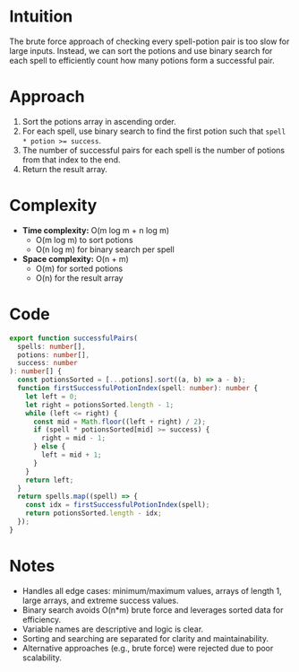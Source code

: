 # Intuition

The brute force approach of checking every spell-potion pair is too slow for large inputs. Instead, we can sort the potions and use binary search for each spell to efficiently count how many potions form a successful pair.

# Approach

1. Sort the potions array in ascending order.
2. For each spell, use binary search to find the first potion such that `spell * potion >= success`.
3. The number of successful pairs for each spell is the number of potions from that index to the end.
4. Return the result array.

# Complexity

- **Time complexity:** O(m log m + n log m)
  - O(m log m) to sort potions
  - O(n log m) for binary search per spell
- **Space complexity:** O(n + m)
  - O(m) for sorted potions
  - O(n) for the result array

# Code

```typescript
export function successfulPairs(
  spells: number[],
  potions: number[],
  success: number
): number[] {
  const potionsSorted = [...potions].sort((a, b) => a - b);
  function firstSuccessfulPotionIndex(spell: number): number {
    let left = 0;
    let right = potionsSorted.length - 1;
    while (left <= right) {
      const mid = Math.floor((left + right) / 2);
      if (spell * potionsSorted[mid] >= success) {
        right = mid - 1;
      } else {
        left = mid + 1;
      }
    }
    return left;
  }
  return spells.map((spell) => {
    const idx = firstSuccessfulPotionIndex(spell);
    return potionsSorted.length - idx;
  });
}
```

# Notes

- Handles all edge cases: minimum/maximum values, arrays of length 1, large arrays, and extreme success values.
- Binary search avoids O(n\*m) brute force and leverages sorted data for efficiency.
- Variable names are descriptive and logic is clear.
- Sorting and searching are separated for clarity and maintainability.
- Alternative approaches (e.g., brute force) were rejected due to poor scalability.
